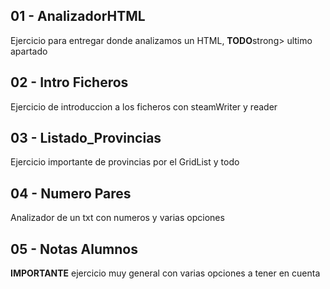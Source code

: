 <title>
  <h1>EJERCICIOS FICHEROS</h1>
</title>
<body>
  <h2>01 - AnalizadorHTML</h2>
  <p>Ejercicio para entregar donde analizamos un HTML, <strong>TODO</strong>strong> ultimo apartado</p>
  <h2>02 - Intro Ficheros</h2>
  <p>Ejercicio de introduccion a los ficheros con steamWriter y reader</p>
  <h2>03 - Listado_Provincias</h2>
  <p>Ejercicio importante de provincias por el GridList y todo</p>
  <h2>04 - Numero Pares</h2>
  <p>Analizador de un txt con numeros y varias opciones</p>
  <h2>05 - Notas Alumnos</h2>
  <p><strong>IMPORTANTE</strong> ejercicio muy general con varias opciones a tener en cuenta</p>
</body>
